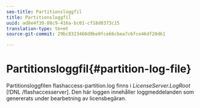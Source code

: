 ```yaml
---
seo-title: Partitionsloggfil
title: Partitionsloggfil
uuid: ad8e4f39-88c9-416a-bc01-cf18d0373c15
translation-type: tm+mt
source-git-commit: 29bc8323460d9be0fce66cbea7c6fce46df20d61

---
```



# Partitionsloggfil{#partition-log-file}

Partitionsloggfilen flashaccess-partition.log finns i *LicenseServer.LogRoot* [!DNL /flashaccesserver]. Den här loggen innehåller loggmeddelanden som genererats under bearbetning av licensbegäran.

